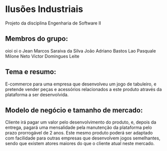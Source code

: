 # Ilusões Industriais
Projeto da disciplina Engenharia de Software II

## Membros do grupo: 
oioi
oi
o
Jean Marcos Saraiva da Silva
João Adriano Bastos Lao
Pasquale Milone Neto
Victor Domingues Leite 

## Tema e resumo: 
E-commerce para uma empresa que desenvolveu um jogo de tabuleiro, e pretende vender peças e acessórios relacionados a este produto através da plataforma a ser desenvolvida. 

## Modelo de negócio e tamanho de mercado: 
Cliente irá pagar um valor pelo desenvolvimento do produto, e, depois da entrega, pagará uma mensalidade pela manutenção da plataforma pelo prazo prorrogável de 2 anos. 
Este mesmo produto poderá ser adaptado com facilidade para outras empresas que desenvolvem jogos semelhantes, sendo que existem atores maiores do que o cliente atual neste mercado. 
